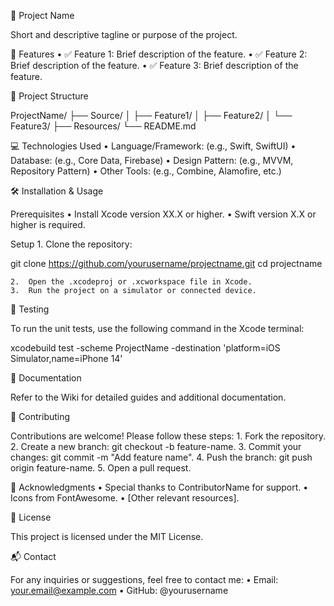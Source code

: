 📌 Project Name

Short and descriptive tagline or purpose of the project.

🚀 Features
	•	✅ Feature 1: Brief description of the feature.
	•	✅ Feature 2: Brief description of the feature.
	•	✅ Feature 3: Brief description of the feature.

📂 Project Structure

ProjectName/
├── Source/
│   ├── Feature1/
│   ├── Feature2/
│   └── Feature3/
├── Resources/
└── README.md

💻 Technologies Used
	•	Language/Framework: (e.g., Swift, SwiftUI)
	•	Database: (e.g., Core Data, Firebase)
	•	Design Pattern: (e.g., MVVM, Repository Pattern)
	•	Other Tools: (e.g., Combine, Alamofire, etc.)

🛠️ Installation & Usage

Prerequisites
	•	Install Xcode version XX.X or higher.
	•	Swift version X.X or higher is required.

Setup
	1.	Clone the repository:

git clone https://github.com/yourusername/projectname.git
cd projectname


	2.	Open the .xcodeproj or .xcworkspace file in Xcode.
	3.	Run the project on a simulator or connected device.

🧪 Testing

To run the unit tests, use the following command in the Xcode terminal:

xcodebuild test -scheme ProjectName -destination 'platform=iOS Simulator,name=iPhone 14'

📜 Documentation

Refer to the Wiki for detailed guides and additional documentation.

🤝 Contributing

Contributions are welcome! Please follow these steps:
	1.	Fork the repository.
	2.	Create a new branch: git checkout -b feature-name.
	3.	Commit your changes: git commit -m "Add feature name".
	4.	Push the branch: git push origin feature-name.
	5.	Open a pull request.

🌟 Acknowledgments
	•	Special thanks to ContributorName for support.
	•	Icons from FontAwesome.
	•	[Other relevant resources].

📃 License

This project is licensed under the MIT License.

📬 Contact

For any inquiries or suggestions, feel free to contact me:
	•	Email: your.email@example.com
	•	GitHub: @yourusername
